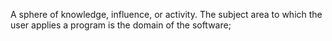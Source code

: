 A sphere of knowledge, influence, or activity. The subject area to which the user applies a program is the domain of the software;